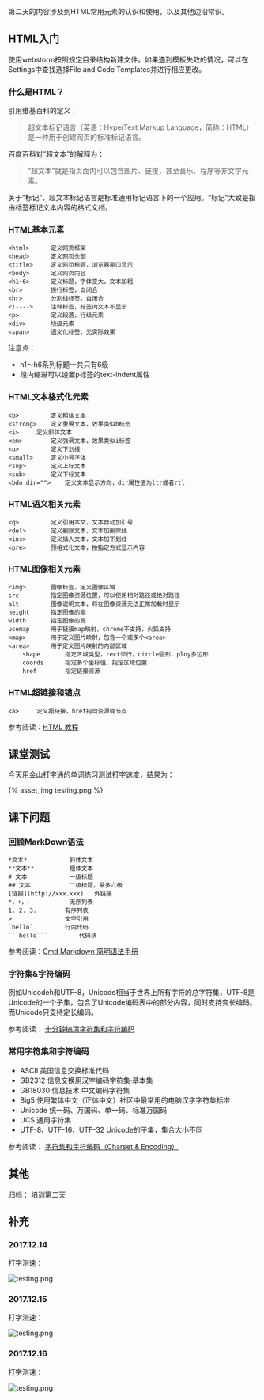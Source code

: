 第二天的内容涉及到HTML常用元素的认识和使用，以及其他边沿常识。

## HTML入门

使用webstorm按照规定目录结构新建文件，如果遇到模板失效的情况，可以在Settings中查找选择File and Code Templates并进行相应更改。

### 什么是HTML？

引用维基百科的定义：

> 超文本标记语言（英语：HyperText Markup Language，简称：HTML）是一种用于创建网页的标准标记语言。

百度百科对“超文本”的解释为：

> “超文本”就是指页面内可以包含图片、链接，甚至音乐、程序等非文字元素。

关于“标记”，超文本标记语言是标准通用标记语言下的一个应用。“标记”大致是指由标签标记文本内容的格式文档。

### HTML基本元素

```
<html>  	定义网页框架
<head>  	定义网页头部
<title> 	定义网页标题，浏览器窗口显示
<body>  	定义网页内容
<h1~6>  	定义标题，字体变大，文本加粗
<br>    	换行标签，自闭合
<hr>    	分割线标签，自闭合
<!----> 	注释标签，标签内文本不显示
<p> 		定义段落，行级元素
<div>   	块级元素
<span>  	语义化标签，无实际效果
```

注意点：

- h1～h6系列标题一共只有6级
- 段内缩进可以设置p标签的text-indent属性

### HTML文本格式化元素

```
<b> 		定义粗体文本
<strong>	定义重要文本，效果类似b标签
<i>		定义斜体文本
<em> 		定义强调文本，效果类似i标签	
<u> 		定义下划线
<small> 	定义小号字体
<sup>   	定义上标文本
<sub>   	定义下标文本
<bdo dir="">    定义文本显示方向，dir属性值为ltr或者rtl
```

### HTML语义相关元素

```
<q> 		定义引用本文，文本自动加引号
<del>   	定义删除文本，文本加删除线
<ins>   	定义插入文本，文本加下划线
<pre>   	预格式化文本，按指定方式显示内容
```

### HTML图像相关元素

```
<img>   	图像标签，定义图像区域
src 		指定图像资源位置，可以使用相对路径或绝对路径
alt 		图像说明文本，将在图像资源无法正常加载时显示
height  	指定图像的高
width   	指定图像的宽
usemap  	用于链接map映射，chrome不支持，火狐支持
<map>   	用于定义图片映射，包含一个或多个<area>
<area>  	用于定义图片映射的内部区域
    shape   	指定区域类型，rect举行，circle圆形，ploy多边形
    coords  	指定多个坐标值，指定区域位置
    href    	指定链接资源
```

### HTML超链接和锚点

```
<a> 	定义超链接，href指向资源或节点
```

参考阅读：[HTML 教程](http://w3school.com.cn/html/index.asp)

## 课堂测试

今天用金山打字通的单词练习测试打字速度，结果为：

{% asset_img testing.png %}

## 课下问题

### 回顾MarkDown语法

```
*文本*    		斜体文本
**文本**  		粗体文本
# 文本    		一级标题
## 文本   		二级标题，最多六级
[链接](http://xxx.xxx)   外链接
*，+，-   		无序列表
1. 2. 3. 		有序列表
>   	 		文字引用
`hello`  		行内代码
```hello``` 		代码块
```

参考阅读：[Cmd Markdown 简明语法手册](https://www.zybuluo.com/mdeditor?url=https%3A%2F%2Fwww.zybuluo.com%2Fstatic%2Feditor%2Fmd-help.markdown)

### 字符集&字符编码

例如Unicodeh和UTF-8，Unicode相当于世界上所有字符的总字符集，UTF-8是Unicode的一个子集，包含了Unicode编码表中的部分内容，同时支持变长编码。而Unicode只支持定长编码。

参考阅读： [十分钟搞清字符集和字符编码](http://cenalulu.github.io/linux/character-encoding/)

### 常用字符集和字符编码

- ASCII 美国信息交换标准代码
- GB2312    信息交换用汉字编码字符集·基本集
- GB18030   信息技术 中文编码字符集
- Big5  使用繁体中文（正体中文）社区中最常用的电脑汉字字符集标准
- Unicode   统一码、万国码、单一码、标准万国码
- UCS   通用字符集
- UTF-8、UTF-16、UTF-32   Unicode的子集，集合大小不同

参考阅读： [字符集和字符编码（Charset & Encoding）](https://www.cnblogs.com/skynet/archive/2011/05/03/2035105.html)

## 其他

归档： [培训第二天](http://blog.smallyu.net/2017/12/10/%E5%9F%B9%E8%AE%AD%E7%AC%AC%E4%BA%8C%E5%A4%A9/)


## 补充 

### 2017.12.14

打字测速：

![testing.png](./images/testing2.png)

### 2017.12.15

打字测速：

![testing.png](./images/testing3.png)

### 2017.12.16

打字测速：

![testing.png](./images/testing4.png)